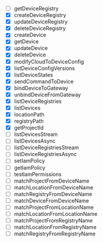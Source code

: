 - [ ] getDeviceRegistry
- [x] createDeviceRegistry
- [x] updateDeviceRegistry
- [x] deleteDeviceRegistry
- [x] createDevice
- [x] getDevice
- [x] updateDevice
- [x] deleteDevice
- [x] modifyCloudToDeviceConfig
- [x] listDeviceConfigVersions
- [x] listDeviceStates
- [x] sendCommandToDevice
- [x] bindDeviceToGateway
- [x] unbindDeviceFromGateway
- [x] listDeviceRegistries
- [x] listDevices
- [x] locationPath
- [x] registryPath
- [x] getProjectId
- [ ] listDevicesStream
- [ ] listDevicesAsync
- [ ] listDeviceRegistriesStream
- [ ] listDeviceRegistriesAsync
- [ ] setIamPolicy
- [ ] getIamPolicy
- [ ] testIamPermissions
- [ ] matchProjectFromDeviceName
- [ ] matchLocationFromDeviceName
- [ ] matchRegistryFromDeviceName
- [ ] matchDeviceFromDeviceName
- [ ] matchProjectFromLocationName
- [ ] matchLocationFromLocationName
- [ ] matchProjectFromRegistryName
- [ ] matchLocationFromRegistryName
- [ ] matchRegistryFromRegistryName
